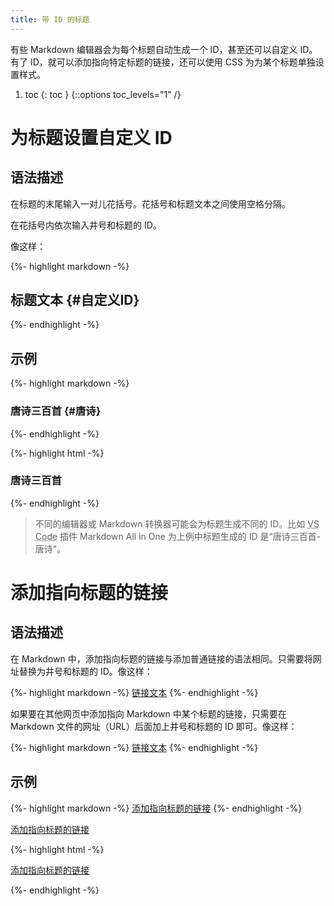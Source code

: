 ```yaml
---
title: 带 ID 的标题
---
```


有些 Markdown 编辑器会为每个标题自动生成一个 ID，甚至还可以自定义 ID。有了 ID，就可以添加指向特定标题的链接，还可以使用 CSS 为为某个标题单独设置样式。

1. toc
{: toc }
{::options toc_levels="1" /}

# 为标题设置自定义 ID

## 语法描述

在标题的末尾输入一对儿花括号。花括号和标题文本之间使用空格分隔。

在花括号内依次输入井号和标题的 ID。

像这样：

{%- highlight markdown -%}
## 标题文本 {#自定义ID}
{%- endhighlight -%}

## 示例

{%- highlight markdown -%}
### 唐诗三百首 {#唐诗}
{%- endhighlight -%}

{%- highlight html -%}
<h3 id="唐诗">唐诗三百首</h3>
{%- endhighlight -%}

> 不同的编辑器或 Markdown 转换器可能会为标题生成不同的 ID。比如 <abbr title="Visual Studio Code">VS Code</abbr> 插件 Markdown All in One 为上例中标题生成的 ID 是“唐诗三百首-唐诗”。

# 添加指向标题的链接

## 语法描述

在 Markdown 中，添加指向标题的链接与添加普通链接的语法相同。只需要将网址替换为井号和标题的 ID。像这样：

{%- highlight markdown -%}
[链接文本](#标题ID)
{%- endhighlight -%}

如果要在其他网页中添加指向 Markdown 中某个标题的链接，只需要在 Markdown 文件的网址（URL）后面加上井号和标题的 ID 即可。像这样：

{%- highlight markdown -%}
[链接文本](URL#标题ID)
{%- endhighlight -%}

## 示例

{%- highlight markdown -%}
[添加指向标题的链接](#添加指向标题的链接)
{%- endhighlight -%}

<div class='exmp'>
  <div class='exmp-container'>
    <p><a href="#%E6%B7%BB%E5%8A%A0%E6%8C%87%E5%90%91%E6%A0%87%E9%A2%98%E7%9A%84%E9%93%BE%E6%8E%A5">添加指向标题的链接</a></p>
  </div>
</div>

{%- highlight html -%}
<p><a href="#%E6%B7%BB%E5%8A%A0%E6%8C%87%E5%90%91%E6%A0%87%E9%A2%98%E7%9A%84%E9%93%BE%E6%8E%A5">添加指向标题的链接</a></p>
{%- endhighlight -%}
